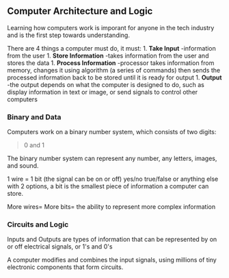## Computer Architecture and Logic

Learning how computers work is imporant for anyone in the tech industry and is the first step towards understanding.

There are 4 things a computer must do, it must:
    1. **Take Input** -information from the user
    1. **Store Information** -takes information from the user and stores the data
    1. **Process Information** -processor takes information from memory, changes it using algorithm (a series of commands) then sends the processed information back to be stored until it is ready for output
    1. **Output** -the output depends on what the computer is designed to do, such as display information in text or image, or send signals to control other computers

### Binary and Data

Computers work on a binary number system, which consists of two digits:

> 0 and 1

The binary number system can represent any number, any letters, images, and sound.

1 wire = 1 bit (the signal can be on or off) yes/no true/false or anything else with 2 options, a bit is the smallest piece of information a computer can store.

More wires= More bits= the ability to represent more complex information

### Circuits and Logic

Inputs and Outputs are types of information that can be represented by on or off electrical signals, or 1's and 0's

A computer modifies and combines the input signals, using millions of tiny electronic components that form circuits.